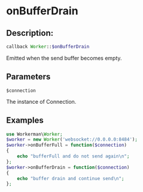 # onBufferDrain
## Description:
```php
callback Worker::$onBufferDrain
```

Emitted when the send buffer becomes empty.


## Parameters

``` $connection ```

The instance of Connection.


## Examples

```php
use Workerman\Worker;
$worker = new Worker('websocket://0.0.0.0:8484');
$worker->onBufferFull = function($connection)
{
    echo "bufferFull and do not send again\n";
};
$worker->onBufferDrain = function($connection)
{
    echo "buffer drain and continue send\n";
};
```
